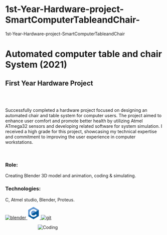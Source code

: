 # 1st-Year-Hardware-project-SmartComputerTableandChair-
1st-Year-Hardware-project-SmartComputerTableandChair
<h1> Automated computer table and chair System (2021) </h1>
<h2>First Year Hardware Project</h2>
<br></br>
<p>Successfully completed a hardware project focused on
designing an automated chair and table system for computer
users. The project aimed to enhance user comfort and promote
better health by utilizing Atmel ATmega32 sensors and
developing related software for system simulation. I received a
high grade for this project, showcasing my technical expertise
and commitment to improving the user experience in computer
workstations.
</p>
</br>
<h3>Role:</h3>
 Creating Blender 3D model and animation, coding &
simulating.
<h3>Technologies:</h3> C, Atmel studio, Blender, Proteus.

<p align="left"> 
 <a href="https://www.blender.org/" target="_blank" rel="noreferrer"> <img src="https://download.blender.org/branding/community/blender_community_badge_white.svg" alt="blender" width="40" height="40"/> </a> 
 <a href="https://www.cprogramming.com/" target="_blank" rel="noreferrer"> <img src="https://raw.githubusercontent.com/devicons/devicon/master/icons/c/c-original.svg" alt="c" width="40" height="40"/> </a>
 <a href="https://git-scm.com/" target="_blank" rel="noreferrer"> <img src="https://www.vectorlogo.zone/logos/git-scm/git-scm-icon.svg" alt="git" width="40" height="40"/> </a>
</p>

<img align="right" alt="Coding" width="400" src="https://raw.githubusercontent.com/iampavangandhi/iampavangandhi/master/gifs/coder.gif">
